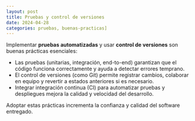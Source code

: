 ```yaml
---  
layout: post  
title: Pruebas y control de versiones  
date: 2024-04-28  
categories: pruebas, buenas-practicas]  
---  
```


Implementar **pruebas automatizadas** y usar **control de versiones** son buenas prácticas esenciales:  

- Las pruebas (unitarias, integración, end-to-end) garantizan que el código funciona correctamente y ayuda a detectar errores temprano.  
- El control de versiones (como Git) permite registrar cambios, colaborar en equipo y revertir a estados anteriores si es necesario.  
- Integrar integración continua (CI) para automatizar pruebas y despliegues mejora la calidad y velocidad del desarrollo.  

Adoptar estas prácticas incrementa la confianza y calidad del software entregado.  